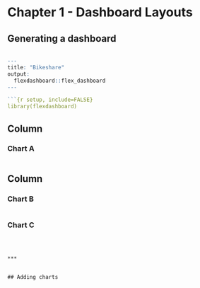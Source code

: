 # Chapter 1 - Dashboard Layouts

## Generating a dashboard

```r

---
title: "Bikeshare"
output: 
  flexdashboard::flex_dashboard
---

```{r setup, include=FALSE}
library(flexdashboard)
```

Column
-----------------------------------------------------------------------

### Chart A

```{r}

```

Column
-----------------------------------------------------------------------

### Chart B

```{r}

```

### Chart C

```{r}

```

```


***


## Adding charts


